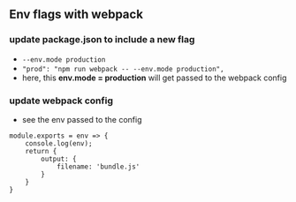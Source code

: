 ## Env flags with webpack

### update package.json to include a new flag
- ```--env.mode production```
- ```"prod": "npm run webpack -- --env.mode production",```
- here, this **env.mode = production** will get passed to the webpack config

### update webpack config
- see the env passed to the config
```
module.exports = env => {
	console.log(env);
	return {
		output: {
			filename: 'bundle.js'
		}
	}
}
```